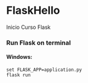 # FlaskHello
Inicio Curso Flask


### Run Flask on terminal

#### Windows:
    set FLASK_APP=application.py
    flask run